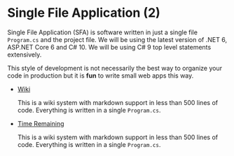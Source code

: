 # Single File Application (2)

Single File Application (SFA) is software written in just a single file `Program.cs` and the project file. We will be using the latest version of .NET 6, ASP.NET Core 6 and C# 10. We will be using C# 9 top level statements extensively.

This style of development is not necessarily the best way to organize your code in production but it is **fun** to write small web apps this way. 

* [Wiki](wiki)

  This is a wiki system with markdown support in less than 500 lines of code. Everything is written in a single `Program.cs`.


* [Time Remaining](remaining-time)

  This is a wiki system with markdown support in less than 500 lines of code. Everything is written in a single `Program.cs`.  
